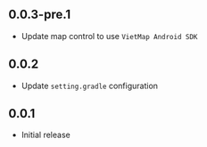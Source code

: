 ## 0.0.3-pre.1
- Update map control to use `VietMap Android SDK`
## 0.0.2
- Update `setting.gradle` configuration
## 0.0.1
- Initial release
